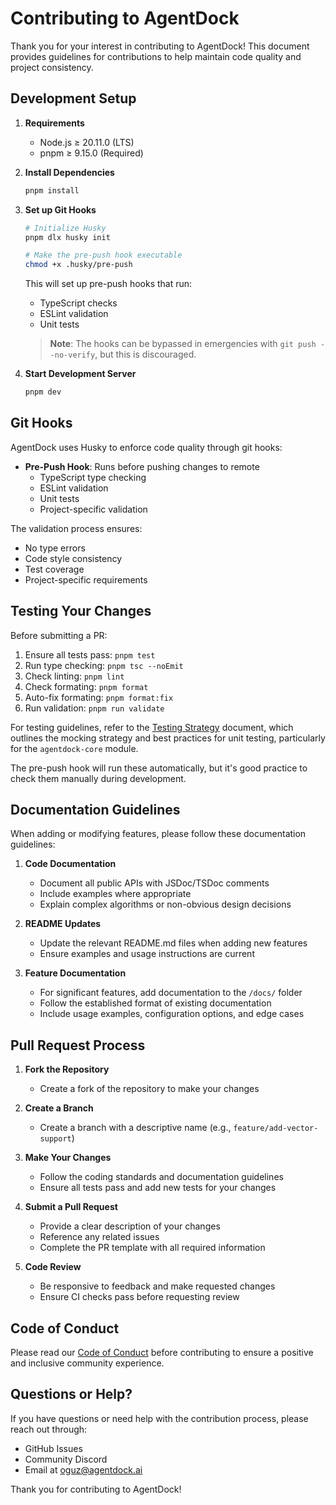 # Contributing to AgentDock

Thank you for your interest in contributing to AgentDock! This document provides guidelines for contributions to help maintain code quality and project consistency.

## Development Setup

1. **Requirements**
   - Node.js ≥ 20.11.0 (LTS)
   - pnpm ≥ 9.15.0 (Required)

2. **Install Dependencies**
   ```bash
   pnpm install
   ```

3. **Set up Git Hooks**
   ```bash
   # Initialize Husky
   pnpm dlx husky init
   
   # Make the pre-push hook executable
   chmod +x .husky/pre-push
   ```

   This will set up pre-push hooks that run:
   - TypeScript checks
   - ESLint validation
   - Unit tests

   > **Note**: The hooks can be bypassed in emergencies with `git push --no-verify`, but this is discouraged.

4. **Start Development Server**
   ```bash
   pnpm dev
   ```

## Git Hooks

AgentDock uses Husky to enforce code quality through git hooks:

- **Pre-Push Hook**: Runs before pushing changes to remote
  - TypeScript type checking
  - ESLint validation
  - Unit tests
  - Project-specific validation

The validation process ensures:
- No type errors
- Code style consistency
- Test coverage
- Project-specific requirements

## Testing Your Changes

Before submitting a PR:
1. Ensure all tests pass: `pnpm test`
2. Run type checking: `pnpm tsc --noEmit`
3. Check linting: `pnpm lint`
4. Check formating: `pnpm format`
5. Auto-fix formating: `pnpm format:fix`
6. Run validation: `pnpm run validate`

For testing guidelines, refer to the [Testing Strategy](docs/testing.md) document, which outlines the mocking strategy and best practices for unit testing, particularly for the `agentdock-core` module.

The pre-push hook will run these automatically, but it's good practice to check them manually during development.

## Documentation Guidelines

When adding or modifying features, please follow these documentation guidelines:

1. **Code Documentation**
   - Document all public APIs with JSDoc/TSDoc comments
   - Include examples where appropriate
   - Explain complex algorithms or non-obvious design decisions

2. **README Updates**
   - Update the relevant README.md files when adding new features
   - Ensure examples and usage instructions are current

3. **Feature Documentation**
   - For significant features, add documentation to the `/docs/` folder
   - Follow the established format of existing documentation
   - Include usage examples, configuration options, and edge cases

## Pull Request Process

1. **Fork the Repository**
   - Create a fork of the repository to make your changes

2. **Create a Branch**
   - Create a branch with a descriptive name (e.g., `feature/add-vector-support`)

3. **Make Your Changes**
   - Follow the coding standards and documentation guidelines
   - Ensure all tests pass and add new tests for your changes

4. **Submit a Pull Request**
   - Provide a clear description of your changes
   - Reference any related issues
   - Complete the PR template with all required information

5. **Code Review**
   - Be responsive to feedback and make requested changes
   - Ensure CI checks pass before requesting review

## Code of Conduct

Please read our [Code of Conduct](CODE_OF_CONDUCT.md) before contributing to ensure a positive and inclusive community experience.

## Questions or Help?

If you have questions or need help with the contribution process, please reach out through:
- GitHub Issues
- Community Discord
- Email at [oguz@agentdock.ai](mailto:oguz@agentdock.ai)

Thank you for contributing to AgentDock!
